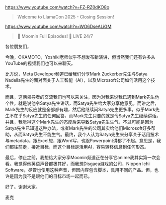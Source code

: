 https://www.youtube.com/watch?v=FZ-RZ0dKO8o

> Welcome to LlamaCon 2025 - Closing Session!

https://www.youtube.com/watch?v=WO6DseALiGM

> 🔴 Moomin Full Episodes! 🏡 LIVE 24/7

各位朋友们，

今晚，OKAMOTO，Yoshiki老师似乎不想发布新演讲，但当然我们还有许多从YouTube的视频我们也可以来聊天。

比方说，Meta Developer频道已给我们分享Mark Zuckerber先生与Satya Nadella先生的面对面关于人工智能（AI），以及Microsoft公司如何活用这个技术。

而且，这俩领导者的交流我们也可以来关注，因为对我来说我已遇到Mark先生他个性，就是说他令Satya先生讲话，而Satya先生给大家分享他意见，而讲之后，Mark先生的反应就是全部都有趣，然后他继续问Satya先生更多事。似乎Mark先生不在乎Satya先生的任何回答，而Mark先生只要的就是令Satya先生继续讲话。并且，我觉得这个Mark先生的态度后来导致Satya先生生气，不过可能是因为Satya先生已知道这种办法，或者Mark先生的公司其实给他们Microsoft好多帮助，从而Satya先生不能生气。最终，我个人认为Satya先生来分享关于活用技术与metadata，跟Excel想，跟Word写，也跟Powerpoint讲都了不起。意思是，我们都往前走，接近目标，而这个目标是活用AI，容易转移信息到任何形态。

最后，停止之前，我想给大家分享Moomin频道正在分享它anime我其实第一次会看。我觉得他英语声音都极其好，而我想Disgaea游戏的公司，Nippon Ichi Software，尽管也使用这种声音，但因内容包含脚本，具用不同的产品。但，也许是因为我不是跟他们的目标市场一起而已。

好了。谢谢大家。

麦克
